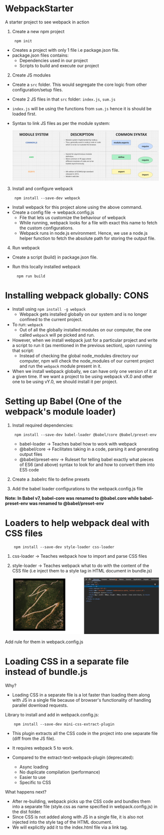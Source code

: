 # WebpackStarter
A starter project to see webpack in action

1. Create a new npm project

        npm init
- Creates a project with only 1 file i.e package.json file.
- package.json files contains:
    - Dependencies used in our project
    - Scripts to build and execute our project

2. Create JS modules

- Create a `src` folder. This would segregate the core logic from other configuration/setup files.
- Create 2 JS files in that `src` folder: `index.js`, `sum.js`
- `index.js` will be using the functions from `sum.js` hence it is should be loaded first.
- Syntax to link JS files as per the module system:

    <img src="./lectureAssests/moduleSystem.png" alt="Module System">

3. Install and configure webpack

        npm install --save-dev webpack

- Install webpack for this project alone using the above command.
- Create a config file -> webpack.config.js 
    - File that lets us customize the behaviour of webpack
    - While running, webpack looks for a file with exact this name to fetch the custom configurations.
    - Webpack runs in node.js environment. Hence, we use a node.js helper function to fetch the absolute path for storing the output file.

4. Run webpack

- Create a script (build) in package.json file.
- Run this locally installed webpack

        npm run build


# Installing webpack globally: CONS

- Install using `npm install -g webpack`
    - Webpack gets installed globally on our system and is no longer confined to the current project.
- To run: `webpack`
    - Out of all the globally installed modules on our computer, the one called `webpack` will pe picked and run.
- However, when we install webpack just for a particular project and write a script to run it (as mentioned in the previous section), upon running that script:
    - Instead of checking the global node_modules directory our computer, npm will check the node_modules of our current project and run the `webpack` module present in it.
- When we install webpack globally, we can have only one version of it at a given time. If we want a project to be using webpack vX.0 and other one to be using vY.0, we should install it per project.

# Setting up Babel (One of the webpack's module loader)

1. Install required dependencies:

        npm install --save-dev babel-loader @babel/core @babel/preset-env


    - babel-loader -> Teaches babel how to work with webpack
    - @babel/core -> Facilitates taking in a code, parsing it and generating output files
    - @babel/preset-env -> Ruleset for telling babel exactly what pieces of ES6 (and above) syntax to look for and how to convert them into ES5 code

2. Create a .babelrc file to define presets

3. Add the babel loader configurations to the webpack.config.js file

**Note: In Babel v7, babel-core was renamed to @babel.core while babel-preset-env was renamed to @babel/preset-env**

# Loaders to help webpack deal with CSS files

        npm install --save-dev style-loader css-loader

1. css-loader -> Teaches webpack how to import and parse CSS files
2. style-loader -> Teaches webpack what to do with the content of the CSS file (i.e inject them to a style tag in HTML document in bundle.js)

    <img src="./lectureAssests/styleCssLoader.png" alt="Style CSS Loader">

Add rule for them in webpack.config.js


# Loading CSS in a separate file instead of bundle.js

Why?

- Loading CSS in a separate file is a lot faster than loading them along with JS in a single file because of browser's functionality of handling parallel download requests.

Library to install and add in webpack.config.js:

        npm install --save-dev mini-css-extract-plugin

- This plugin extracts all the CSS code in the project into one separate file (diff from the JS file).
- It requires webpack 5 to work.
- Compared to the extract-text-webpack-plugin (deprecated):

    - Async loading
    - No duplicate compilation (performance)
    - Easier to use
    - Specific to CSS

What happens next?

- After re-building, webpack picks up the CSS code and bundles them into a separate file (style.css as name specified in webpack.config.js) in the dist folder.
- Since CSS is not added along with JS in a single file, it is also not injected into the style tag of the HTML document.
- We will explicitly add it to the index.html file via a link tag.